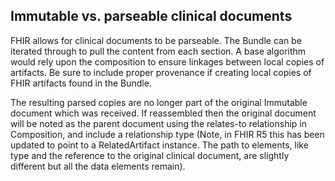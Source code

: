 ## Immutable vs. parseable clinical documents
FHIR allows for clinical documents to be parseable. The Bundle can be iterated through to pull the content from each section. A base algorithm would rely upon the composition to ensure linkages between local copies of artifacts. Be sure to include proper provenance if creating local copies of FHIR artifacts found in the Bundle. 

The resulting parsed copies are no longer part of the original Immutable document which was received. If reassembled then the original document will be noted as the parent document using the relates-to relationship in Composition, and include a relationship type (Note, in FHIR R5 this has been updated to point to a RelatedArtifact instance. The path to elements, like type and the reference to the original clinical document, are slightly different but all the data elements remain).